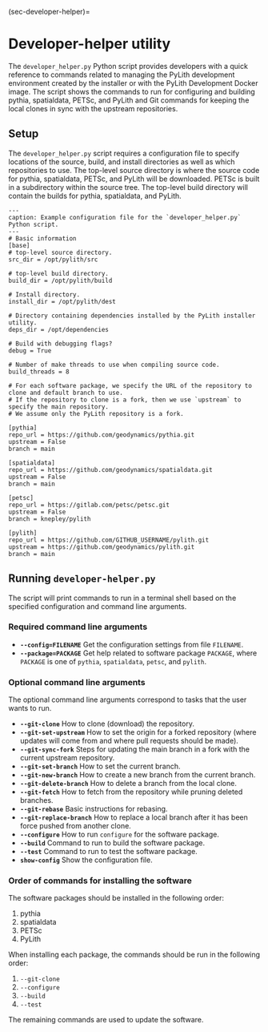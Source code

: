 (sec-developer-helper)=
# Developer-helper utility

The `developer_helper.py` Python script provides developers with a quick reference to commands related to managing the PyLith development environment created by the installer or with the PyLith Development Docker image.
The script shows the commands to run for configuring and building pythia, spatialdata, PETSc, and PyLith and Git commands for keeping the local clones in sync with the upstream repositories.

## Setup

The `developer_helper.py` script requires a configuration file to specify locations of the source, build, and install directories as well as which repositories to use.
The top-level source directory is where the source code for pythia, spatialdata, PETSc, and PyLith will be downloaded.
PETSc is built in a subdirectory within the source tree.
The top-level build directory will contain the builds for pythia, spatialdata, and PyLith.

```{code-block} ini
---
caption: Example configuration file for the `developer_helper.py` Python script.
---
# Basic information
[base]
# top-level source directory.
src_dir = /opt/pylith/src

# top-level build directory.
build_dir = /opt/pylith/build

# Install directory.
install_dir = /opt/pylith/dest

# Directory containing dependencies installed by the PyLith installer utility.
deps_dir = /opt/dependencies

# Build with debugging flags?
debug = True

# Number of make threads to use when compiling source code.
build_threads = 8

# For each software package, we specify the URL of the repository to clone and default branch to use.
# If the repository to clone is a fork, then we use `upstream` to specify the main repository.
# We assume only the PyLith repository is a fork.

[pythia]
repo_url = https://github.com/geodynamics/pythia.git
upstream = False
branch = main

[spatialdata]
repo_url = https://github.com/geodynamics/spatialdata.git
upstream = False
branch = main

[petsc]
repo_url = https://gitlab.com/petsc/petsc.git
upstream = False
branch = knepley/pylith

[pylith]
repo_url = https://github.com/GITHUB_USERNAME/pylith.git
upstream = https://github.com/geodynamics/pylith.git
branch = main
```

## Running `developer-helper.py`

The script will print commands to run in a terminal shell based on the specified configuration and command line arguments.

### Required command line arguments

* **`--config=FILENAME`** Get the configuration settings from file `FILENAME`.
* **`--package=PACKAGE`** Get help related to software package `PACKAGE`, where `PACKAGE` is one of `pythia`, `spatialdata`, `petsc`, and `pylith`.

### Optional command line arguments

The optional command line arguments correspond to tasks that the user wants to run.

* **`--git-clone`** How to clone (download) the repository.
* **`--git-set-upstream`** How to set the origin for a forked repository (where updates will come from and where pull requests should be made).
* **`--git-sync-fork`** Steps for updating the main branch in a fork with the current upstream repository.
* **`--git-set-branch`** How to set the current branch.
* **`--git-new-branch`** How to create a new branch from the current branch.
* **`--git-delete-branch`** How to delete a branch from the local clone.
* **`--git-fetch`** How to fetch from the repository while pruning deleted branches.
* **`--git-rebase`** Basic instructions for rebasing.
* **`--git-replace-branch`** How to replace a local branch after it has been force pushed from another clone.
* **`--configure`** How to run `configure` for the software package.
* **`--build`** Command to run to build the software package.
* **`--test`** Command to run to test the software package.
* **`show-config`** Show the configuration file.

### Order of commands for installing the software

The software packages should be installed in the following order:

1. pythia
2. spatialdata
3. PETSc
4. PyLith

When installing each package, the commands should be run in the following order:

1. `--git-clone`
2. `--configure`
3. `--build`
4. `--test`

The remaining commands are used to update the software.
